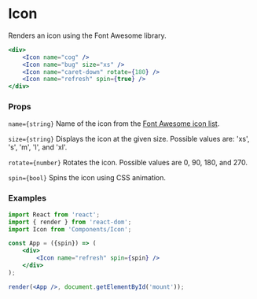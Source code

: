 Icon
====
Renders an icon using the Font Awesome library.

```jsx
<div>
    <Icon name="cog" />
    <Icon name="bug" size="xs" />
    <Icon name="caret-down" rotate={180} />
    <Icon name="refresh" spin={true} />
</div>
```

### Props

`name={string}`
Name of the icon from the [Font Awesome icon list](http://fontawesome.io/icons/).

`size={string}`
Displays the icon at the given size. Possible values are: 'xs', 's', 'm', 'l', and 'xl'.

`rotate={number}`
Rotates the icon. Possible values are 0, 90, 180, and 270.

`spin={bool}`
Spins the icon using CSS animation.

### Examples

```jsx
import React from 'react';
import { render } from 'react-dom';
import Icon from 'Components/Icon';

const App = ({spin}) => (
    <div>
        <Icon name="refresh" spin={spin} />
    </div>
);

render(<App />, document.getElementById('mount'));
```